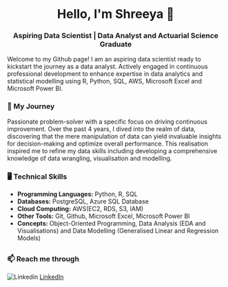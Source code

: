 <h1 align="center"> Hello, I'm Shreeya 👋 </h1> 
<h3 align="center"> Aspiring Data Scientist | Data Analyst and Actuarial Science Graduate </h3>

Welcome to my Github page! I am an aspiring data scientist ready to kickstart the journey as a data analyst. Actively engaged in continuous professional development to enhance expertise in data analytics and statistical modelling using R, Python, SQL, AWS, Microsoft Excel and Microsoft Power BI.

### 🚀 My Journey
Passionate problem-solver with a specific focus on driving continuous improvement. Over the past 4 years, I dived into the realm of data, discovering that the mere manipulation of data can yield invaluable insights for decision-making and optimize overall performance. This realisation inspired me to refine my data skills including developing a comprehensive knowledge of data wrangling, visualisation and modelling.

### 🖥️ Technical Skills
- __Programming Languages:__ Python, R, SQL
- __Databases:__ PostgreSQL, Azure SQL Database
- __Cloud Computing:__ AWS(EC2, RDS, S3, IAM)
- __Other Tools:__ Git, Github, Microsoft Excel, Microsoft Power BI
- __Concepts:__ Object-Oriented Programming, Data Analysis (EDA and Visualisations) and Data Modelling (Generalised Linear and Regression Models)

<h2 align="center"> </h2> 

### 📫 Reach me through
![Linkedin](https://i.stack.imgur.com/gVE0j.png) [LinkedIn](http://www.linkedin.com/in/shreeya-rathod-2749022a8)
&nbsp;
